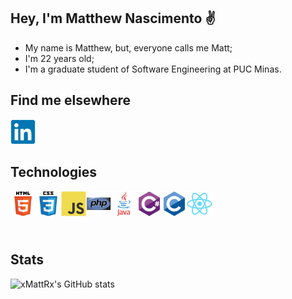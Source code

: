 
## Hey, I'm Matthew Nascimento ✌

* My name is Matthew, but, everyone calls me Matt;
* I'm 22 years old;
* I'm a graduate student of Software Engineering at PUC Minas.
## Find me elsewhere
<a target="_blank"  href="https://www.linkedin.com/in/matthew-nascimento-5753246a/">
<img  src="https://raw.githubusercontent.com/devicons/devicon/master/icons/linkedin/linkedin-original.svg" width="8%" alt="Linkedin">
</a>

## Technologies
<img align="left" src="https://raw.githubusercontent.com/devicons/devicon/master/icons/html5/html5-original-wordmark.svg" width="8%" alt="HTML">
<img align="left" src="https://raw.githubusercontent.com/devicons/devicon/master/icons/css3/css3-original-wordmark.svg" width="8%" alt="CSS">
<img align="left" src="https://raw.githubusercontent.com/devicons/devicon/master/icons/javascript/javascript-original.svg" width="8%" alt="Javascript">
<img align="left" src="https://raw.githubusercontent.com/devicons/devicon/master/icons/php/php-original.svg" width="8%" alt="PHP">
<img align="left" src="https://raw.githubusercontent.com/devicons/devicon/master/icons/java/java-original-wordmark.svg" width="8%" alt="Java">
<img align="left" src="https://raw.githubusercontent.com/devicons/devicon/master/icons/csharp/csharp-original.svg" width="8%" alt="C#">
<img align="left" src="https://raw.githubusercontent.com/devicons/devicon/master/icons/c/c-original.svg" width="8%" alt="C">
<img align="left" src="https://raw.githubusercontent.com/devicons/devicon/master/icons/react/react-original.svg" width="8%" alt="ReactJS"><br><br><br><br>


## Stats

![xMattRx's GitHub stats](https://github-readme-stats.vercel.app/api?username=xMattRx&show_icons=true&theme=dark)
